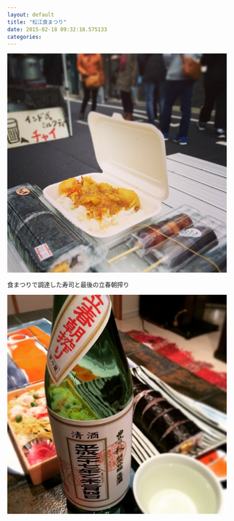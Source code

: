 ```yaml
---
layout: default
title: "松江食まつり"
date: 2015-02-18 09:32:18.575133
categories: 
---
```


![松江食まつり](/assets/images/201502/10979626_670692983052893_1838913851_n.jpg)

食まつりで調達した寿司と最後の立春朝搾り

![食まつりで調達した寿司と最後の立春朝搾り](/assets/images/201502/10957092_608064106004385_2027840921_n.jpg)


